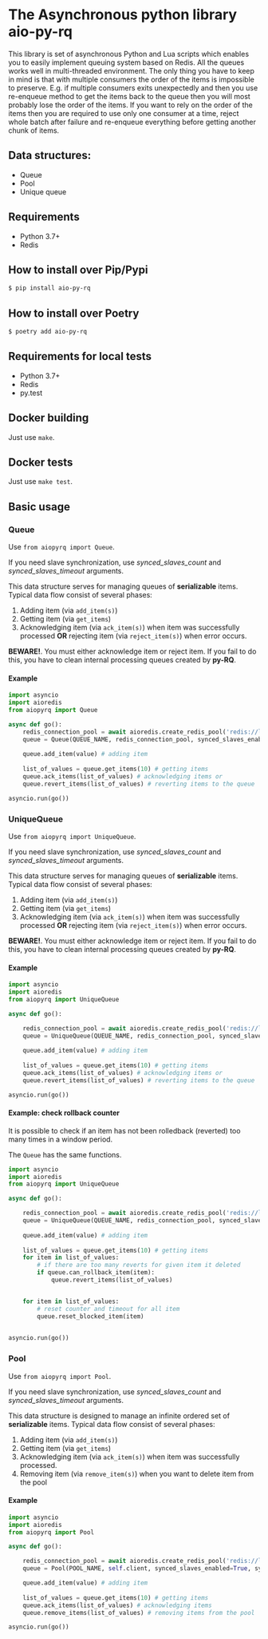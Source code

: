 # The Asynchronous python library  **aio-py-rq**

This library is set of asynchronous Python and Lua scripts which enables you to easily implement queuing system based on Redis.
All the queues works well in multi-threaded environment. The only thing you have to keep in mind is that with multiple consumers the order of the items is impossible to preserve.
E.g. if multiple consumers exits unexpectedly and then you use re-enqueue method to get the items back to the queue then you will most probably lose the order of the items.
If you want to rely on the order of the items then you are required to use only one consumer at a time, reject whole batch after failure and re-enqueue everything before getting another chunk of items.

## Data structures:
 - Queue
 - Pool
 - Unique queue

## Requirements
 - Python 3.7+
 - Redis
 
## How to install over Pip/Pypi
```bash
$ pip install aio-py-rq
```

## How to install over Poetry
```bash
$ poetry add aio-py-rq
```
 
## Requirements for local tests
 - Python 3.7+
 - Redis
 - py.test
 
## Docker building
Just use `make`.

## Docker tests
Just use `make test`.

## Basic usage
### Queue
Use `from aiopyrq import Queue`.

If you need slave synchronization, use *synced_slaves_count* and *synced_slaves_timeout* arguments.

This data structure serves for managing queues of **serializable** items. Typical data flow consist of several phases:
 1. Adding item (via `add_item(s)`)
 2. Getting item (via `get_items`)
 3. Acknowledging item (via `ack_item(s)`) when item was successfully processed **OR** rejecting item (via `reject_item(s)`) when error occurs.

**BEWARE!**. You must either acknowledge item or reject item. If you fail to do this, you have to clean internal processing queues created by **py-RQ**.

#### Example

```python
import asyncio
import aioredis
from aiopyrq import Queue

async def go():
    redis_connection_pool = await aioredis.create_redis_pool('redis://localhost')
    queue = Queue(QUEUE_NAME, redis_connection_pool, synced_slaves_enabled=True, synced_slaves_count=COUNT_OF_SLAVES, synced_slaves_timeout=TIMEOUT)
    
    queue.add_item(value) # adding item
    
    list_of_values = queue.get_items(10) # getting items
    queue.ack_items(list_of_values) # acknowledging items or
    queue.revert_items(list_of_values) # reverting items to the queue

asyncio.run(go())
```

### UniqueQueue
Use `from aiopyrq import UniqueQueue`.

If you need slave synchronization, use *synced_slaves_count* and *synced_slaves_timeout* arguments.

This data structure serves for managing queues of **serializable** items. Typical data flow consist of several phases:
 1. Adding item (via `add_item(s)`)
 2. Getting item (via `get_items`)
 3. Acknowledging item (via `ack_item(s)`) when item was successfully processed **OR** rejecting item (via `reject_item(s)`) when error occurs.

**BEWARE!**. You must either acknowledge item or reject item. If you fail to do this, you have to clean internal processing queues created by **py-RQ**.

#### Example

```python
import asyncio
import aioredis
from aiopyrq import UniqueQueue

async def go():

    redis_connection_pool = await aioredis.create_redis_pool('redis://localhost')
    queue = UniqueQueue(QUEUE_NAME, redis_connection_pool, synced_slaves_enabled=True, synced_slaves_count=COUNT_OF_SLAVES, synced_slaves_timeout=TIMEOUT)
    
    queue.add_item(value) # adding item
    
    list_of_values = queue.get_items(10) # getting items
    queue.ack_items(list_of_values) # acknowledging items or
    queue.revert_items(list_of_values) # reverting items to the queue

asyncio.run(go())
```

#### Example: check rollback counter
It is possible to check if an item has not been rolledback (reverted) too many times in a window period.

The `Queue` has the same functions.

```python
import asyncio
import aioredis
from aiopyrq import UniqueQueue

async def go():

    redis_connection_pool = await aioredis.create_redis_pool('redis://localhost')
    queue = UniqueQueue(QUEUE_NAME, redis_connection_pool, synced_slaves_enabled=True, synced_slaves_count=COUNT_OF_SLAVES, synced_slaves_timeout=TIMEOUT, max_retry=10, max_timeout=180)
    
    queue.add_item(value) # adding item
    
    list_of_values = queue.get_items(10) # getting items
    for item in list_of_values:
        # if there are too many reverts for given item it deleted
        if queue.can_rollback_item(item):
            queue.revert_items(list_of_values)


    for item in list_of_values:
        # reset counter and timeout for all item
        queue.reset_blocked_item(item)
        

asyncio.run(go())
```


### Pool
Use `from aiopyrq import Pool`.

If you need slave synchronization, use *synced_slaves_count* and *synced_slaves_timeout* arguments.

This data structure is designed to manage an infinite ordered set of **serializable** items. Typical data flow consist of several phases:
 1. Adding item (via `add_item(s)`)
 2. Getting item (via `get_items`)
 3. Acknowledging item (via `ack_item(s)`) when item was successfully processed.
 4. Removing item (via `remove_item(s)`) when you want to delete item from the pool

#### Example

```python
import asyncio
import aioredis
from aiopyrq import Pool

async def go():

    redis_connection_pool = await aioredis.create_redis_pool('redis://localhost')
    queue = Pool(POOL_NAME, self.client, synced_slaves_enabled=True, synced_slaves_count=COUNT_OF_SLAVES, synced_slaves_timeout=TIMEOUT)

    queue.add_item(value) # adding item
    
    list_of_values = queue.get_items(10) # getting items
    queue.ack_items(list_of_values) # acknowledging items
    queue.remove_items(list_of_values) # removing items from the pool

asyncio.run(go())
```
